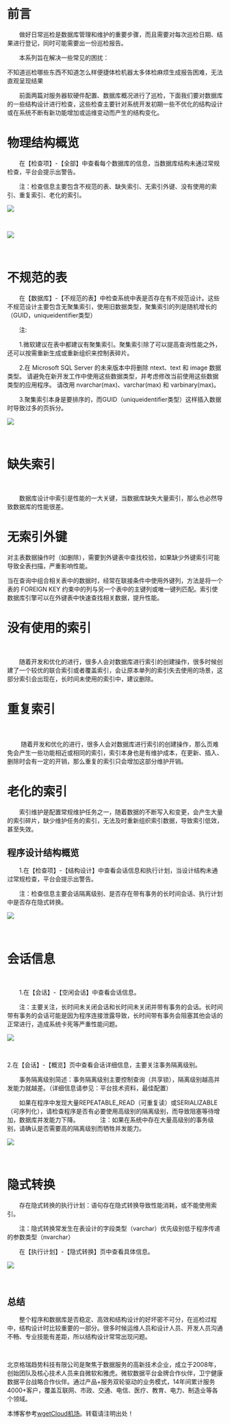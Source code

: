 
# 前言


　　做好日常巡检是数据库管理和维护的重要步骤，而且需要对每次巡检日期、结果进行登记，同时可能需要出一份巡检报告。


　　本系列旨在解决一些常见的困扰：


不知道巡检哪些东西不知道怎么样便捷体检机器太多体检麻烦生成报告困难，无法直观呈现结果 


　　前面两篇对服务器软硬件配置、数据库概况进行了巡检，下面我们要对数据库的一些结构设计进行检查，这些检查主要针对系统开发初期一些不优化的结构设计或在系统不断有新功能增加或运维变动而产生的结构变化。


# 物理结构概览


　　在【检查项】\-【全部】中查看每个数据库的信息，当数据库结构未通过常规检查，平台会提示出警告。


　　注：检查信息主要包含不规范的表、缺失索引、无索引外键、没有使用的索引、重复索引、老化的索引。


![](https://img2024.cnblogs.com/blog/980582/202411/980582-20241126122157694-1048553283.png)


 


![](https://img2024.cnblogs.com/blog/980582/202411/980582-20241126122213103-1725480422.jpg)


 


# 不规范的表


　　在【数据库】\-【不规范的表】中检查系统中表是否存在有不规范设计。这些不规范设计主要包含无聚集索引，使用旧数据类型，聚集索引的列是随机增长的（GUID，uniqueidentifier类型）


　　注:


　　1\.微软建议在表中都建议有聚集索引。聚集索引除了可以提高查询性能之外，还可以按需重新生成或重新组织来控制表碎片。


　　2\.在 Microsoft SQL Server 的未来版本中将删除 ntext、text 和 image 数据类型。 请避免在新开发工作中使用这些数据类型，并考虑修改当前使用这些数据类型的应用程序。 请改用 nvarchar(max)、varchar(max) 和 varbinary(max)。


　　3\.聚集索引本身是要排序的，而GUID（uniqueidentifier类型）这样插入数据时导致过多的页拆分。


![](https://img2024.cnblogs.com/blog/980582/202411/980582-20241126122302711-1717106851.png)


 


# 缺失索引


 


　　数据库设计中索引是性能的一大关键，当数据库缺失大量索引，那么也必然导致数据库的性能很差。


# 无索引外键


对主表数据操作时（如删除），需要到外键表中查找校验，如果缺少外键索引可能导致全表扫描，严重影响性能。


当在查询中组合相关表中的数据时，经常在联接条件中使用外键列，方法是将一个表的 FOREIGN KEY 约束中的列与另一个表中的主键列或唯一键列匹配。索引使 数据库引擎可以在外键表中快速查找相关数据，提升性能。


# 没有使用的索引


 


　　随着开发和优化的进行，很多人会对数据库进行索引的创建操作，很多时候创建了一个较优的联合索引或者覆盖索引，会让原本单列的索引失去使用的场景，这部分索引会出现在，长时间未使用的索引中，建议删除。


# 重复索引


　　


　　 随着开发和优化的进行，很多人会对数据库进行索引的创建操作，那么页难免会产生一些功能相近或相同的索引，索引本身也是有维护成本，在更新、插入、删除时会有一定的开销，那么重复的索引只会增加这部分维护开销。


# 老化的索引


　　索引维护是配置常规维护任务之一，随着数据的不断写入和变更，会产生大量的索引碎片，缺少维护任务的索引，无法及时重新组织索引数据，导致索引低效，甚至失效。


## 程序设计结构概览


　　1\.在【检查项】\-【结构设计】中查看会话信息和执行计划，当设计结构未通过常规检查，平台会提示出警告。


　　注：检查信息主要会话隔离级别、是否存在带有事务的长时间会话、执行计划中是否存在隐式转换。


![](https://img2024.cnblogs.com/blog/980582/202411/980582-20241126122506479-190644438.png)


 


# 会话信息


 


　　1\.在【会话】\-【空闲会话】中查看会话信息。


　　注：主要关注，长时间未关闭会话和长时间未关闭并带有事务的会话。长时间带有事务的会话可能是因为程序连接泄露导致，长时间带有事务会阻塞其他会话的正常进行，造成系统卡死等严重性能问题。


![](https://img2024.cnblogs.com/blog/980582/202411/980582-20241126122534882-1611202203.png)


 


2\.在【会话】\-【概览】页中查看会话详细信息，主要关注事务隔离级别。


　　事务隔离级别简述：事务隔离级别主要控制查询（共享锁），隔离级别越高并发能力就越差。（详细信息请参见：平台技术资料，最佳配置）


　　如果在程序中发现大量REPEATABLE\_READ（可重复读）或SERIALIZABLE（可序列化），请检查程序是否有必要使用高级别的隔离级别，而导致阻塞等待增加，数据库并发能力下降。　　　　注：如果在系统中存在大量高级别的事务级别，请确认是否需要高的隔离级别而牺牲并发能力。


![](https://img2024.cnblogs.com/blog/980582/202411/980582-20241126122606540-2012319998.png)


 


# 隐式转换


　　存在隐式转换的执行计划：语句存在隐式转换导致性能消耗，或不能使用索引。


　　注：隐式转换常发生在表设计的字段类型（varchar）优先级别低于程序传递的参数类型（nvarchar）


　　在【执行计划】\-【隐式转换】页中查看具体信息。


![](https://img2024.cnblogs.com/blog/980582/202411/980582-20241126122634938-531246378.png)


 


## 总结


　　整个程序和数据库是否稳定、高效和结构设计的好坏密不可分，在巡检过程中，结构设计时比较重要的一部分。很多时候运维人员和设计人员、开发人员沟通不畅、专业技能有差距，所以结构设计常常出现问题。


 


北京格瑞趋势科技有限公司是聚焦于数据服务的高新技术企业，成立于2008年，创始团队及核心技术人员来自微软和雅虎。微软数据平台金牌合作伙伴，卫宁健康数据平台战略合作伙伴。通过产品\+服务双轮驱动的业务模式，14年间累计服务4000\+客户，覆盖互联网、市政、交通、电信、医疗、教育、电力、制造业等各个领域。


 本博客参考[wgetCloud机场](https://tabijibiyori.org)。转载请注明出处！
